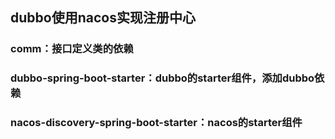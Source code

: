 ## dubbo使用nacos实现注册中心
### comm：接口定义类的依赖
### dubbo-spring-boot-starter：dubbo的starter组件，添加dubbo依赖
### nacos-discovery-spring-boot-starter：nacos的starter组件